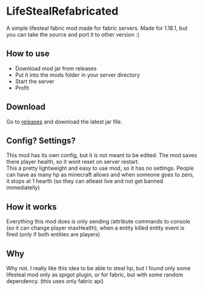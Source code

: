 # LifeStealRefabricated
A simple lifesteal fabric mod made for fabric servers. Made for 1.18.1, but you can take the source and port it to other version :)

## How to use
- Download mod jar from releases
- Put it into the mods folder in your server directory
- Start the server
- Profit

## Download
Go to [releases](https://github.com/SansSerif1/LifeStealRefabricated/releases) and download the latest jar file.

## Config? Settings?
This mod has its own config, but it is not meant to be edited. The mod saves there player health, so it wont reset on server restart.\
This a pretty lightweight and easy to use mod, so it has no settings. People can have as many hp as minecraft allows and when someone goes to zero, it stops at 1 hearth (so they can atleast live and not get banned immediatelly)

## How it works
Everything this mod does is only sending /attribute commands to console (so it can change player maxHealth), when a entity killed entity event is fired (only if both entities are players)

## Why
Why not. I really like this idea to be able to steal hp, but I found only some lifesteal mod only as spigot plugin, or for fabric, but with some random dependency. (this uses only fabric api)
